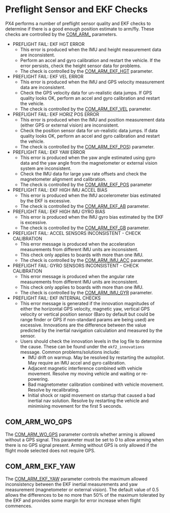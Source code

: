 # Preflight Sensor and EKF Checks

PX4 performs a number of preflight sensor quality and EKF checks to determine if there is a good enough position estimate to arm/fly. These checks are controlled by the [COM_ARM_](../advanced/parameter_reference.md#commander) parameters.

* PREFLIGHT FAIL: EKF HGT ERROR
  * This error is produced when the IMU and height measurement data are inconsistent.
  * Perform an accel and gyro calibration and restart the vehicle. If the error persists, check the height sensor data for problems.
  * The check is controlled by the [COM_ARM_EKF_HGT](../advanced/parameter_reference.md#COM_ARM_EKF_HGT) parameter.
* PREFLIGHT FAIL: EKF VEL ERROR
  * This error is produced when the IMU and GPS velocity measurement data are inconsistent. 
  * Check the GPS velocity data for un-realistic data jumps. If GPS quality looks OK, perform an accel and gyro calibration and restart the vehicle.
  * The check is controlled by the [COM_ARM_EKF_VEL](../advanced/parameter_reference.md#COM_ARM_EKF_VEL) parameter.
* PREFLIGHT FAIL: EKF HORIZ POS ERROR
  * This error is produced when the IMU and position measurement data (either GPS or external vision) are inconsistent. 
  * Check the position sensor data for un-realistic data jumps. If data quality looks OK, perform an accel and gyro calibration and restart the vehicle.
  * The check is controlled by the [COM_ARM_EKF_POS](../advanced/parameter_reference.md#COM_ARM_EKF_POS)) parameter.
* PREFLIGHT FAIL: EKF YAW ERROR
  * This error is produced when the yaw angle estimated using gyro data and the yaw angle from the magnetometer or external vision system are inconsistent.
  * Check the IMU data for large yaw rate offsets and check the magnetometer alignment and calibration.
  * The check is controlled by the [COM_ARM_EKF_POS](../advanced/parameter_reference.md#COM_ARM_EKF_POS) parameter
* PREFLIGHT FAIL: EKF HIGH IMU ACCEL BIAS
  * This error is produced when the IMU accelerometer bias estimated by the EKF is excessive. 
  * The check is controlled by the [COM_ARM_EKF_AB](../advanced/parameter_reference.md#COM_ARM_EKF_AB) parameter.
* PREFLIGHT FAIL: EKF HIGH IMU GYRO BIAS
  * This error is produced when the IMU gyro bias estimated by the EKF is excessive. 
  * The check is controlled by the [COM_ARM_EKF_GB](../advanced/parameter_reference.md#COM_ARM_EKF_GB) parameter.
* PREFLIGHT FAIL: ACCEL SENSORS INCONSISTENT - CHECK CALIBRATION
  * This error message is produced when the acceleration measurements from different IMU units are inconsistent.
  * This check only applies to boards with more than one IMU.
  * The check is controlled by the [COM_ARM_IMU_ACC](../advanced/parameter_reference.md#COM_ARM_IMU_ACC) parameter.
* PREFLIGHT FAIL: GYRO SENSORS INCONSISTENT - CHECK CALIBRATION
  * This error message is produced when the angular rate measurements from different IMU units are inconsistent.
  * This check only applies to boards with more than one IMU.
  * The check is controlled by the [COM_ARM_IMU_GYR](../advanced/parameter_reference.md#COM_ARM_IMU_GYR) parameter.
* PREFLIGHT FAIL: EKF INTERNAL CHECKS
  * This error message is generated if the innovation magnitudes of either the horizontal GPS velocity, magnetic yaw, vertical GPS velocity or vertical position sensor (Baro by default but could be range finder or GPS if non-standard params are being used) are excessive. Innovations are the difference between the value predicted by the inertial navigation calculation and measured by the sensor.
  * Users should check the innovation levels in the log file to determine the cause. These can be found under the `ekf2_innovations` message. 
    Common problems/solutions include:
    * IMU drift on warmup. May be resolved by restarting the autopilot. May require an IMU accel and gyro calibration.
    * Adjacent magnetic interference combined with vehicle movement. Resolve my moving vehicle and waiting or re-powering.
    * Bad magnetometer calibration combined with vehicle movement. Resolve by recalibrating.
    * Initial shock or rapid movement on startup that caused a bad inertial nav solution. Resolve by restarting the vehicle and minimising movement for the first 5 seconds.
  
  

## COM_ARM_WO_GPS

The [COM_ARM_WO_GPS](../advanced/parameter_reference.md#COM_ARM_WO_GPS) parameter controls whether arming is allowed without a GPS signal. This parameter must be set to 0 to allow arming when there is no GPS signal present. Arming without GPS is only allowed if the flight mode selected does not require GPS.


## COM_ARM_EKF_YAW

The [COM_ARM_EKF_YAW](../advanced/parameter_reference.md#COM_ARM_EKF_YAW) parameter controls the maximum allowed inconsistency between the EKF inertial measurements and yaw measurement (magnetometer or external vision). The default value of 0.5 allows the differences to be no more than 50% of the maximum tolerated by the EKF and provides some margin for error increase when flight commences.

